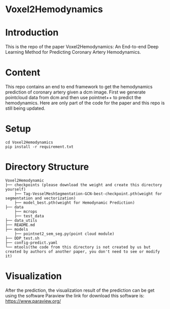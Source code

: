 # Voxel2Hemodynamics
# Introduction
This is the repo of the paper Voxel2Hemodynamics: An End-to-end Deep Learning Method for Predicting Coronary Artery Hemodynamics.
# Content 
This repo contains an end to end framework to get the hemodynamics prediction of coronary artery given a dcm image. First we
generate pointcloud data from dcm and then use pointnet++ to predict the hemodynamics. Here are only part of the code for the 
paper and this repo is still being updated.
# Setup
```
cd Voxel2Hemodynamics
pip install -r requirement.txt
```
# Directory Structure
```
Voxel2Hemodynamic
├── checkpoints (please download the weight and create this directory yourself)
    ├── Tag-VesselMeshSegmentation-GCN-best-checkpoint.pth(weight for segmentation and vectorization)
    ├── model_best.pth(weight for Hemodynamic Prediction)
├── data
    ├── mcrops
    ├── test_data
├── data_utils
├── README.md
├── models
    ├── pointnet2_sem_seg.py(point cloud module)
├── DDP_test.sh
├── config-predict.yaml
└── mtools(the code from this directory is not created by us but created by authors of another paper, you don't need to see or modify it)
```
# Visualization 
After the prediction, the visualization result of the prediction can be get using the software Paraview
the link for download this software is: https://www.paraview.org/
